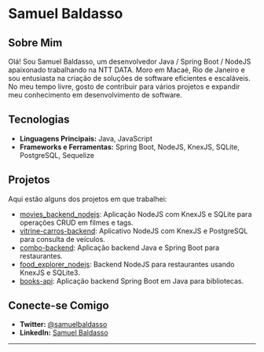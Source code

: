 # Samuel Baldasso

## Sobre Mim
Olá! Sou Samuel Baldasso, um desenvolvedor Java / Spring Boot / NodeJS apaixonado trabalhando na NTT DATA. Moro em Macaé, Rio de Janeiro e sou entusiasta na criação de soluções de software eficientes e escaláveis. No meu tempo livre, gosto de contribuir para vários projetos e expandir meu conhecimento em desenvolvimento de software.

## Tecnologias
- **Linguagens Principais:** Java, JavaScript
- **Frameworks e Ferramentas:** Spring Boot, NodeJS, KnexJS, SQLite, PostgreSQL, Sequelize

## Projetos
Aqui estão alguns dos projetos em que trabalhei:
- [movies_backend_nodejs](https://github.com/samuelbaldasso/movies_backend_nodejs): Aplicação NodeJS com KnexJS e SQLite para operações CRUD em filmes e tags.
- [vitrine-carros-backend](https://github.com/samuelbaldasso/vitrine-carros-backend): Aplicativo NodeJS com KnexJS e PostgreSQL para consulta de veículos.
- [combo-backend](https://github.com/samuelbaldasso/combo-backend): Aplicação backend Java e Spring Boot para restaurantes.
- [food_explorer_nodejs](https://github.com/samuelbaldasso/food_explorer_nodejs): Backend NodeJS para restaurantes usando KnexJS e SQLite3.
- [books-api](https://github.com/samuelbaldasso/books-api): Aplicação backend Spring Boot em Java para bibliotecas.

## Conecte-se Comigo
- **Twitter:** [@samuelbaldasso](https://twitter.com/samuelbaldasso)
- **LinkedIn:** [Samuel Baldasso](https://www.linkedin.com/in/samuel-baldasso-91903b141/)

---
